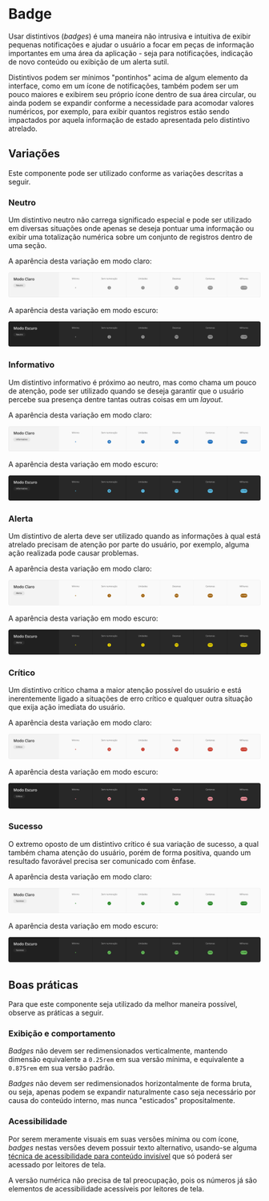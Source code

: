 # Badge

Usar distintivos (_badges_) é uma maneira não intrusiva e intuitiva de exibir pequenas notificações e ajudar o usuário a focar em peças de informação importantes em uma área da aplicação - seja para notificações, indicação de novo conteúdo ou exibição de um alerta sutil.

Distintivos podem ser mínimos "pontinhos" acima de algum elemento da interface, como em um ícone de notificações, também podem ser um pouco maiores e exibirem seu próprio ícone dentro de sua área circular, ou ainda podem se expandir conforme a necessidade para acomodar valores numéricos, por exemplo, para exibir quantos registros estão sendo impactados por aquela informação de estado apresentada pelo distintivo atrelado.

<LinkToCpsElements name="badge" />

## Variações

Este componente pode ser utilizado conforme as variações descritas a seguir.

### Neutro

Um distintivo neutro não carrega significado especial e pode ser utilizado em diversas situações onde apenas se deseja pontuar uma informação ou exibir uma totalização numérica sobre um conjunto de registros dentro de uma seção.

A aparência desta variação em modo claro:

![Badge - Modo Claro - Neutro](../assets/images/component-badge-light-neutral.png)

A aparência desta variação em modo escuro:

![Badge - Modo Escuro - Neutro](../assets/images/component-badge-dark-neutral.png)

### Informativo

Um distintivo informativo é próximo ao neutro, mas como chama um pouco de atenção, pode ser utilizado quando se deseja garantir que o usuário percebe sua presença dentre tantas outras coisas em um _layout_.

A aparência desta variação em modo claro:

![Badge - Modo Claro - Informativo](../assets/images/component-badge-light-information.png)

A aparência desta variação em modo escuro:

![Badge - Modo Escuro - Informativo](../assets/images/component-badge-dark-information.png)

### Alerta

Um distintivo de alerta deve ser utilizado quando as informações à qual está atrelado precisam de atenção por parte do usuário, por exemplo, alguma ação realizada pode causar problemas.

A aparência desta variação em modo claro:

![Badge - Modo Claro - Alerta](../assets/images/component-badge-light-warning.png)

A aparência desta variação em modo escuro:

![Badge - Modo Escuro - Alerta](../assets/images/component-badge-dark-warning.png)

### Crítico

Um distintivo crítico chama a maior atenção possível do usuário e está inerentemente ligado a situações de erro crítico e qualquer outra situação que exija ação imediata do usuário.

A aparência desta variação em modo claro:

![Badge - Modo Claro - Crítico](../assets/images/component-badge-light-critical.png)

A aparência desta variação em modo escuro:

![Badge - Modo Escuro - Crítico](../assets/images/component-badge-dark-critical.png)

### Sucesso

O extremo oposto de um distintivo crítico é sua variação de sucesso, a qual também chama atenção do usuário, porém de forma positiva, quando um resultado favorável precisa ser comunicado com ênfase.

A aparência desta variação em modo claro:

![Badge - Modo Claro - Sucesso](../assets/images/component-badge-light-success.png)

A aparência desta variação em modo escuro:

![Badge - Modo Escuro - Sucesso](../assets/images/component-badge-dark-success.png)

## Boas práticas

Para que este componente seja utilizado da melhor maneira possível, observe as práticas a seguir.

### Exibição e comportamento

_Badges_ não devem ser redimensionados verticalmente, mantendo dimensão equivalente a `0.25rem` em sua versão mínima, e equivalente a `0.875rem` em sua versão padrão.

_Badges_ não devem ser redimensionados horizontalmente de forma bruta, ou seja, apenas podem se expandir naturalmente caso seja necessário por causa do conteúdo interno, mas nunca "esticados" propositalmente.

### Acessibilidade

Por serem meramente visuais em suas versões mínima ou com ícone, _badges_ nestas versões devem possuir texto alternativo, usando-se alguma [técnica de acessibilidade para conteúdo invisível](https://webaim.org/techniques/css/invisiblecontent/) que só poderá ser acessado por leitores de tela.

A versão numérica não precisa de tal preocupação, pois os números já são elementos de acessibilidade acessíveis por leitores de tela.
